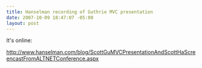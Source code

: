 ```yaml
---
title: Hanselman recording of Guthrie MVC presentation
date: 2007-10-09 18:47:07 -05:00
layout: post
---
```


It's online:

<http://www.hanselman.com/blog/ScottGuMVCPresentationAndScottHaScreencastFromALTNETConference.aspx>
